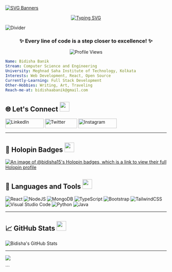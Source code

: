 
[![SVG Banners](https://svg-banners.vercel.app/api?type=luminance&text1=Bidisha%20Banik&width=1000&height=200)](https://github.com/Akshay090/svg-banners)

<p align="center">
<a href="https://git.io/typing-svg"><img src="https://readme-typing-svg.demolab.com?font=Fira+Code&pause=1000&width=435&lines=Hello,+this+is+Bidisha!;Welcome+to+my+GitHub+Profile;Passionate+Learner+and+Coder;Aspiring+Software+Developer;Feel+free+to+explore+my+work!;Thanks+for+visiting+💙" alt="Typing SVG" /></a>
</p>

![Divider](https://user-images.githubusercontent.com/85225156/171937799-8fc9e255-9889-4642-9c92-6df85fb86e82.gif)

<h3 align="center">✨ Every line of code is a step closer to excellence! ✨</h3>

<p align="center"> 
  <img src="https://komarev.com/ghpvc/?username=bidisha-banik&label=Profile%20Visits&color=0e75b6&style=flat" alt="Profile Views" />
</p>


```yaml
Name: Bidisha Banik
Stream: Computer Science and Engineering
University: Meghnad Saha Institute of Technology, Kolkata
Interests: Web Development, React, Open Source
Currently-Learning: Full Stack Development
Other-Hobbies: Writing, Art, Traveling
Reach-me-at: bidishaabanik@gmail.com
```

<h2 align="left">🌐 Let's Connect <img src="https://media.tenor.com/0xIHfkA0ljAAAAAi/networking-connect.gif" width="30px"></h2>

<p align="left">
  <a href="https://www.linkedin.com/in/bidisha-banik/" target="blank"><img align="center" src="https://img.shields.io/badge/LinkedIn-%230077B5.svg?style=for-the-badge&logo=linkedin&logoColor=white" alt="LinkedIn" height="30" width="120" /></a>
  <a href="https://twitter.com/bidishaabanik" target="blank"><img align="center" src="https://img.shields.io/badge/Twitter-%231DA1F2.svg?style=for-the-badge&logo=Twitter&logoColor=white" alt="Twitter" height="30" width="100" /></a>
  <a href="https://instagram.com/bidishaabanik" target="blank"><img align="center" src="https://img.shields.io/badge/Instagram-%23E4405F.svg?style=for-the-badge&logo=Instagram&logoColor=white" alt="Instagram" height="30" width="120" /></a>
</p>

---

<h2 align="left">🎨 Holopin Badges <img src="https://media.tenor.com/mk3yW64PnsYAAAAi/proud-squirrel.gif" width="30px"></h2>

[![An image of @bidisha15's Holopin badges, which is a link to view their full Holopin profile](https://holopin.me/bidisha15)](https://holopin.io/@bidisha15)

<h2 align="left">🔧 Languages and Tools <img src="https://media.tenor.com/z2xJqhCPXHIAAAAi/tools-coding.gif" width="30px"></h2>

![React](https://img.shields.io/badge/react-%2320232a.svg?style=for-the-badge&logo=react&logoColor=%2361DAFB)
![NodeJS](https://img.shields.io/badge/node.js-6DA55F?style=for-the-badge&logo=node.js&logoColor=white)
![MongoDB](https://img.shields.io/badge/MongoDB-%234ea94b.svg?style=for-the-badge&logo=mongodb&logoColor=white)
![TypeScript](https://img.shields.io/badge/TypeScript-007ACC?style=for-the-badge&logo=typescript&logoColor=white)
![Bootstrap](https://img.shields.io/badge/bootstrap-%238511FA.svg?style=for-the-badge&logo=bootstrap&logoColor=white)
![TailwindCSS](https://img.shields.io/badge/tailwindcss-%2338B2AC.svg?style=for-the-badge&logo=tailwind-css&logoColor=white)
![Visual Studio Code](https://img.shields.io/badge/Visual%20Studio%20Code-0078d7.svg?style=for-the-badge&logo=visual-studio-code&logoColor=white)
![Python](https://img.shields.io/badge/python-3670A0?style=for-the-badge&logo=python&logoColor=ffdd54)
![Java](https://img.shields.io/badge/java-%23ED8B00.svg?style=for-the-badge&logo=openjdk&logoColor=white)

---

<h2 align="left">📈 GitHub Stats <img src="https://media.tenor.com/TQeOcxHXBqsAAAAi/chart.gif" width="30px"></h2>

![Bidisha's GitHub Stats](https://github-readme-stats.vercel.app/api?username=bidisha-15&show_icons=true&theme=radical)

---

<p align="left">
  <img src="https://capsule-render.vercel.app/api?type=waving&color=gradient&height=100&text=Thanks%20for%20Visiting!&section=footer" />
</p>
```


